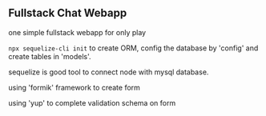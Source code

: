 ## Fullstack Chat Webapp

one simple fullstack webapp for only play

`npx sequelize-cli init` to create ORM, config the database by 'config' and create tables in 'models'.

sequelize is good tool to connect node with mysql database.

using 'formik' framework to create form

using 'yup' to complete validation schema on form





